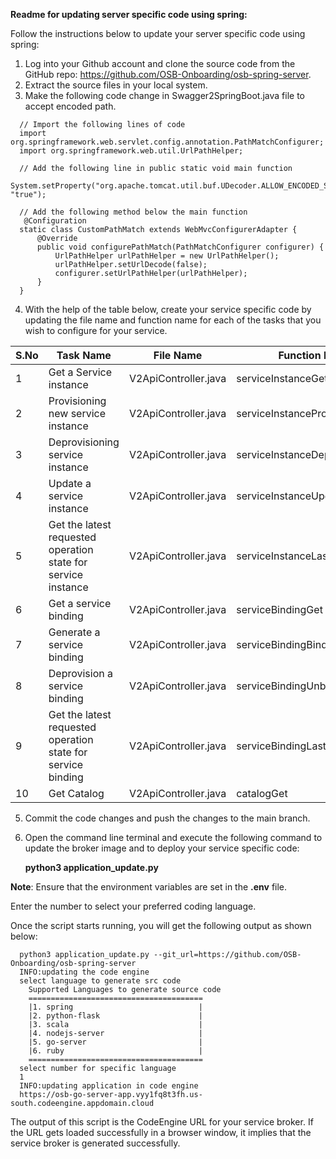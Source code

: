 **Readme for updating server specific code using spring:**

Follow the instructions below to update your server specific code using spring:

1. Log into your Github account and clone the source code from the GitHub repo: https://github.com/OSB-Onboarding/osb-spring-server.
2. Extract the source files in your local system.
3. Make the following code change in Swagger2SpringBoot.java file to accept encoded path.

```
  // Import the following lines of code
  import org.springframework.web.servlet.config.annotation.PathMatchConfigurer;
  import org.springframework.web.util.UrlPathHelper;

  // Add the following line in public static void main function
  System.setProperty("org.apache.tomcat.util.buf.UDecoder.ALLOW_ENCODED_SLASH", "true");

  // Add the following method below the main function
   @Configuration
  static class CustomPathMatch extends WebMvcConfigurerAdapter {
      @Override
      public void configurePathMatch(PathMatchConfigurer configurer) {
          UrlPathHelper urlPathHelper = new UrlPathHelper();
          urlPathHelper.setUrlDecode(false);
          configurer.setUrlPathHelper(urlPathHelper);
      }
  }

```

4. With the help of the table below, create your service specific code by updating the file name and function name for each of the tasks that you wish to configure for your service.

| S.No | Task Name                                                     | File Name            | Function Name                   |
| ---- | ------------------------------------------------------------- | -------------------- | ------------------------------- |
| 1    | Get a Service instance                                        | V2ApiController.java | serviceInstanceGet              |
| 2    | Provisioning new service instance                             | V2ApiController.java | serviceInstanceProvision        |
| 3    | Deprovisioning service instance                               | V2ApiController.java | serviceInstanceDeprovision      |
| 4    | Update a service instance                                     | V2ApiController.java | serviceInstanceUpdate           |
| 5    | Get the latest requested operation state for service instance | V2ApiController.java | serviceInstanceLastOperationGet |
| 6    | Get a service binding                                         | V2ApiController.java | serviceBindingGet               |
| 7    | Generate a service binding                                    | V2ApiController.java | serviceBindingBinding           |
| 8    | Deprovision a service binding                                 | V2ApiController.java | serviceBindingUnbinding         |
| 9    | Get the latest requested operation state for service binding  | V2ApiController.java | serviceBindingLastOperationGet  |
| 10   | Get Catalog                                                   | V2ApiController.java | catalogGet                      |

5. Commit the code changes and push the changes to the main branch.
6. Open the command line terminal and execute the following command to update the broker image and to deploy your service specific code:

   **python3 application_update.py**

**Note**: Ensure that the environment variables are set in the **.env** file.

Enter the number to select your preferred coding language.

Once the script starts running, you will get the following output as shown below:

      python3 application_update.py --git_url=https://github.com/OSB-Onboarding/osb-spring-server
      INFO:updating the code engine
      select language to generate src code
        Supported Languages to generate source code
        =======================================
        |1. spring                            |
        |2. python-flask                      |
        |3. scala                             |
        |4. nodejs-server                     |
        |5. go-server                         |
        |6. ruby                              |
        =======================================
      select number for specific language
      1
      INFO:updating application in code engine
      https://osb-go-server-app.vyy1fq8t3fh.us-south.codeengine.appdomain.cloud

The output of this script is the CodeEngine URL for your service broker. If the URL gets loaded successfully in a browser window, it implies that the service broker is generated successfully.
